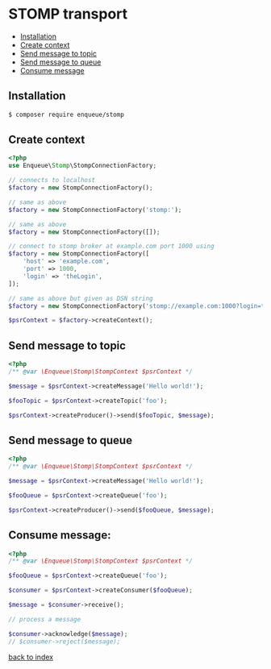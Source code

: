 # STOMP transport

* [Installation](#installation)
* [Create context](#create-context)
* [Send message to topic](#send-message-to-topic)
* [Send message to queue](#send-message-to-queue)
* [Consume message](#consume-message)

## Installation

```bash
$ composer require enqueue/stomp
```

## Create context

```php
<?php
use Enqueue\Stomp\StompConnectionFactory;

// connects to localhost
$factory = new StompConnectionFactory();

// same as above
$factory = new StompConnectionFactory('stomp:');

// same as above
$factory = new StompConnectionFactory([]);

// connect to stomp broker at example.com port 1000 using 
$factory = new StompConnectionFactory([
    'host' => 'example.com',
    'port' => 1000,
    'login' => 'theLogin',
]);

// same as above but given as DSN string
$factory = new StompConnectionFactory('stomp://example.com:1000?login=theLogin');

$psrContext = $factory->createContext();
```

## Send message to topic 

```php
<?php
/** @var \Enqueue\Stomp\StompContext $psrContext */

$message = $psrContext->createMessage('Hello world!');

$fooTopic = $psrContext->createTopic('foo');

$psrContext->createProducer()->send($fooTopic, $message);
```

## Send message to queue 

```php
<?php
/** @var \Enqueue\Stomp\StompContext $psrContext */

$message = $psrContext->createMessage('Hello world!');

$fooQueue = $psrContext->createQueue('foo');

$psrContext->createProducer()->send($fooQueue, $message);
```

## Consume message:

```php
<?php
/** @var \Enqueue\Stomp\StompContext $psrContext */

$fooQueue = $psrContext->createQueue('foo');

$consumer = $psrContext->createConsumer($fooQueue);

$message = $consumer->receive();

// process a message

$consumer->acknowledge($message);
// $consumer->reject($message);
```

[back to index](index.md)